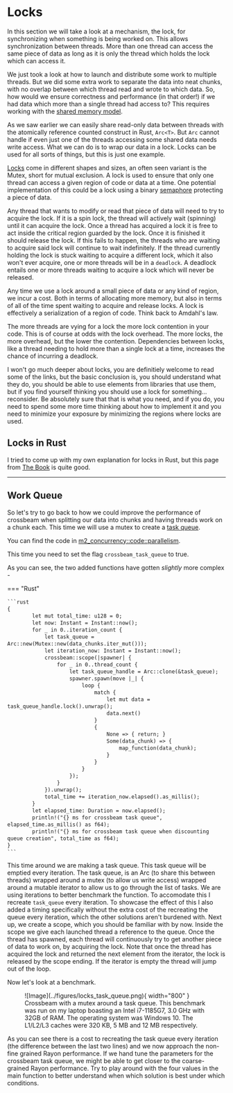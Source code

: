 # Locks
In this section we will take a look at a mechanism, the lock, for synchronizing when something is being worked on.
This allows synchronization between threads. More than one thread can access the same piece of data as long as
it is only the thread which holds the lock which can access it.

We just took a look at how to launch and distribute some work to multiple threads. But we did some extra
work to separate the data into neat chunks, with no overlap between which thread read and wrote to which
data. So, how would we ensure correctness and performance (in that order!) if we had data which more than
a single thread had access to? This requires working with the [shared memory model][0].

As we saw earlier we can easily share read-only data between threads with the
atomically reference counted construct in Rust, ```Arc<T>```. But ```Arc```
cannot handle if even just one of the threads accessing some shared data
needs write access. What we can do is to wrap our data in a lock. Locks can
be used for all sorts of things, but this is just one example.

[Locks][1] come in different shapes and sizes, an often seen variant is the Mutex, short for mutual
exclusion. A lock is used to ensure that only one thread can access a given region of code or
data at a time. One potential implementation of this could be a lock using a binary [semaphore][2]
protecting a piece of data.

Any thread that wants to modify or read that piece of data will need to try to acquire the lock.
If it is a spin lock, the thread will actively wait (spinning) until it can acquire the lock.
Once a thread has acquired a lock it is free to act inside the critical region guarded by the
lock. Once it is finished it should release the lock. If this fails to happen, the threads
who are waiting to acquire said lock will continue to wait indefinitely. If the
thread currently holding the lock is stuck waiting to acquire a different lock, which
it also won't ever acquire, one or more threads will be in a ```deadlock```. A deadlock
entails one or more threads waiting to acquire a lock which will never be released.

Any time we use a lock around a small piece of data or any kind of region, we incur a cost. Both in
terms of allocating more memory, but also in terms of all of the time spent waiting to acquire and
release locks. A lock is effectively a serialization of a region of code. Think back to Amdahl's
law.

The more threads are vying for a lock the more lock contention in your code. This is of course
at odds with the lock overhead. The more locks, the more overhead, but the lower the contention.
Dependencies between locks, like a thread needing to hold more than a single lock at a time,
increases the chance of incurring a deadlock.

I won't go much deeper about locks, you are definitiely welcome to read some of the links, but
the basic conclusion is, you should understand what they do, you should be able to use elements from
libraries that use them, but if you find yourself thinking you should use a lock for something...
reconsider. Be absolutely sure that that is what you need, and if you do, you need to spend some more time
thinking about how to implement it and you need to minimize your exposure by minimizing the regions where
locks are used.

## Locks in Rust
I tried to come up with my own explanation for locks in Rust, but this page from [The Book][3] is
quite good.

_________________

## Work Queue
So let's try to go back to how we could improve the performance of crossbeam when splitting our data
into chunks and having threads work on a chunk each. This time we will use a mutex to create
a [task queue][4].

You can find the code in [m2_concurrency::code::parallelism][5].

This time you need to set the flag ```crossbeam_task_queue``` to true.

As you can see, the two added functions have gotten *slightly* more complex -

=== "Rust"

    ```rust
    {
            let mut total_time: u128 = 0;
            let now: Instant = Instant::now();
            for _ in 0..iteration_count {
                let task_queue = Arc::new(Mutex::new(data_chunks.iter_mut()));
                let iteration_now: Instant = Instant::now();
                crossbeam::scope(|spawner| {
                    for _ in 0..thread_count {
                        let task_queue_handle = Arc::clone(&task_queue);
                        spawner.spawn(move |_| {
                            loop {
                                match {
                                    let mut data = task_queue_handle.lock().unwrap();
                                    data.next()
                                }
                                {
                                    None => { return; }
                                    Some(data_chunk) => {
                                        map_function(data_chunk);
                                    }
                                }
                            }
                        });
                    }
                }).unwrap();
                total_time += iteration_now.elapsed().as_millis();
            }
            let elapsed_time: Duration = now.elapsed();
            println!("{} ms for crossbeam task queue", elapsed_time.as_millis() as f64);
            println!("{} ms for crossbeam task queue when discounting queue creation", total_time as f64);
    }
    ```

This time around we are making a task queue. This task queue will be emptied every iteration.
The task queue, is an Arc (to share this between threads) wrapped around a mutex (to allow us write access)
wrapped around a mutable iterator to allow us to go through the list of tasks. We are using
iterations to better benchmark the function. To accomodate this I recreate ```task_queue``` every iteration. To
showcase the effect of this I also added a timing specifically without the extra cost of the recreating the
queue every iteration, which the other solutions aren't burdened with. Next up, we create a scope, which
you should be familiar with by now. Inside the scope we give each launched thread a reference to the
queue. Once the thread has spawned, each thread will continuously try to get another piece of data to
work on, by acquiring the lock. Note that once the thread has acquired the lock and returned the next element
from the iterator, the lock is released by the scope ending.
If the iterator is empty the thread will jump out of the loop.

Now let's look at a benchmark.

<figure markdown>
![Image](../figures/locks_task_queue.png){ width="800" }
<figcaption>
Crossbeam with a mutex around a task queue.
This benchmark was run on my laptop boasting an Intel i7-1185G7, 3.0 GHz with 32GB of RAM. The operating system was
Windows 10. The L1/L2/L3 caches were 320 KB, 5 MB and 12 MB respectively.
</figcaption>
</figure>

As you can see there is a cost to recreating the task queue every iteration (the difference between the last
two lines) and we now approach the non-fine grained Rayon performance. If we hand tune the parameters for
the crossbeam task queue, we might be able to get closer to the coarse-grained Rayon performance. Try to
play around with the four values in the main function to better understand when which solution is best under
which conditions.

[0]: https://en.wikipedia.org/wiki/Shared_memory
[1]: https://en.wikipedia.org/wiki/Lock_(computer_science)
[2]: https://en.wikipedia.org/wiki/Semaphore_(programming)
[3]: https://doc.rust-lang.org/book/ch16-03-shared-state.html
[4]: https://github.com/ProgrammingRust/mandelbrot/blob/task-queue/src/main.rs
[5]: https://github.com/absorensen/numbers_go_brrrr/tree/main/m2_concurrency/code/parallelism

